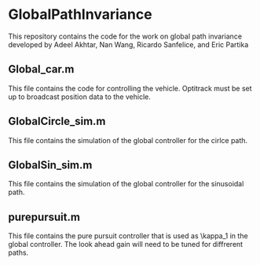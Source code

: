 # GlobalPathInvariance

This repository contains the code for the work on global path invariance developed by Adeel Akhtar, Nan Wang, Ricardo Sanfelice, and Eric Partika

## Global_car.m

This file contains the code for controlling the vehicle. Optitrack must be set up to broadcast position data to the vehicle.

## GlobalCircle_sim.m

This file contains the simulation of the global controller for the cirlce path.

## GlobalSin_sim.m

This file contains the simulation of the global controller for the sinusoidal path.

## purepursuit.m

This file contains the pure pursuit controller that is used as \kappa_1 in the global controller. The look ahead gain will need to be tuned for diffrerent paths.

